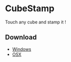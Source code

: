 CubeStamp
=========

Touch any cube and stamp it !

Download
--------

- [Windows](../master/bin/cube-win64.zip?raw=true)
- [OSX](../master/bin/cube-osx.zip?raw=true)



